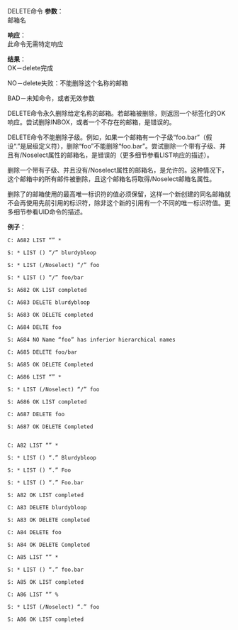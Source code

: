 DELETE命令
**参数**：                                                      
邮箱名

**响应**：                                                      
此命令无需特定响应

**结果**：                                                      
OK－delete完成

NO－delete失败：不能删除这个名称的邮箱

BAD－未知命令，或者无效参数

DELETE命令永久删除给定名称的邮箱。若邮箱被删除，则返回一个标签化的OK响应。尝试删除INBOX，或者一个不存在的邮箱，是错误的。

DELETE命令不能删除子级。例如，如果一个邮箱有一个子级“foo.bar”（假设“.”是层级定义符），删除“foo”不能删除“foo.bar”。尝试删除一个带有子级、并且有/Noselect属性的邮箱名，是错误的（更多细节参看LIST响应的描述）。

删除一个带有子级、并且没有/Noselect属性的邮箱名，是允许的。这种情况下，这个邮箱中的所有邮件被删除，且这个邮箱名将取得/Noselect邮箱名属性。

删除了的邮箱使用的最高唯一标识符的值必须保留，这样一个新创建的同名邮箱就不会再使用先前引用的标识符，除非这个新的引用有一个不同的唯一标识符值。更多细节参看UID命令的描述。

**例子**：

```
C: A682 LIST “” *

S: * LIST () “/” blurdybloop

S: * LIST (/Noselect) “/” foo

S: * LIST () “/” foo/bar

S: A682 OK LIST completed

C: A683 DELETE blurdybloop

S: A683 OK DELETE completed

C: A684 DELTE foo

S: A684 NO Name “foo” has inferior hierarchical names

C: A685 DELETE foo/bar

S: A685 OK DELETE Completed

C: A686 LIST “” *

S: * LIST (/Noselect) “/” foo

S: A686 OK LIST completed

C: A687 DELETE foo

S: A687 OK DELETE Completed


C: A82 LIST “” *

S: * LIST () “.” Blurdybloop

S: * LIST () “.” Foo

S: * LIST () “.” Foo.bar

S: A82 OK LIST completed

C: A83 DELETE blurdybloop

S: A83 OK DELETE completed

C: A84 DELETE foo

S: A84 OK DELETE Completed

C: A85 LIST “” *

S: * LIST () “.” foo.bar

S: A85 OK LIST completed

C: A86 LIST “” %

S: * LIST (/Noselect) “.” foo

S: A86 OK LIST completed
```
